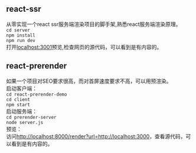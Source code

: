 ## react-ssr
从零实现一个react ssr服务端渲染项目的脚手架,熟悉react服务端渲染原理。   
`cd server`     
`npm install`   
`npm run dev`   
打开[localhost:3001](http://localhost:3001)预览,检查网页的源代码，可以看到是有内容的。    

## react-prerender
如果一个项目对SEO要求很高，而对首屏速度要求不高，可以用预渲染。     
启动客户端：    
`cd react-prerender-demo`   
`cd client`     
`npm start`     
启动服务端：    
`cd prerender-server`       
`node server.js`    
预览：  
访问[http://localhost:8000/render?url=http://localhost:3000](http://localhost:8000/render?url=http://localhost:3000)，查看源代码，可以看到是有内容的。